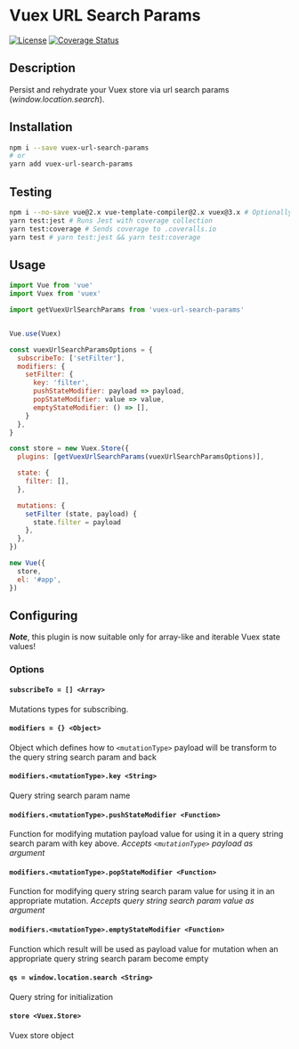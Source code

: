# Vuex URL Search Params

[![License](https://img.shields.io/badge/License-MIT-000000.svg)](https://opensource.org/licenses/MIT)
[![Coverage Status](https://coveralls.io/repos/github/LordotU/vuex-url-search-params/badge.svg)](https://coveralls.io/github/LordotU/vuex-url-search-params)

## Description

Persist and rehydrate your Vuex store via url search params (*window.location.search*).

## Installation

```bash
npm i --save vuex-url-search-params
# or
yarn add vuex-url-search-params
```

## Testing

```bash
npm i --no-save vue@2.x vue-template-compiler@2.x vuex@3.x # Optionally
yarn test:jest # Runs Jest with coverage collection
yarn test:coverage # Sends coverage to .coveralls.io
yarn test # yarn test:jest && yarn test:coverage
```

## Usage

```javascript
import Vue from 'vue'
import Vuex from 'vuex'

import getVuexUrlSearchParams from 'vuex-url-search-params'


Vue.use(Vuex)

const vuexUrlSearchParamsOptions = {
  subscribeTo: ['setFilter'],
  modifiers: {
    setFilter: {
      key: 'filter',
      pushStateModifier: payload => payload,
      popStateModifier: value => value,
      emptyStateModifier: () => [],
    }
  },
}

const store = new Vuex.Store({
  plugins: [getVuexUrlSearchParams(vuexUrlSearchParamsOptions)],

  state: {
    filter: [],
  },

  mutations: {
    setFilter (state, payload) {
      state.filter = payload
    },
  },
})

new Vue({
  store,
  el: '#app',
})
```

## Configuring
***Note***, this plugin is now suitable only for array-like and iterable Vuex state values!

### Options

#### `subscribeTo = [] <Array>`
Mutations types for subscribing.

#### `modifiers = {} <Object>`
Object which defines how to `<mutationType>` payload will be transform to the query string search param and back

#### `modifiers.<mutationType>.key <String>`
Query string search param name

#### `modifiers.<mutationType>.pushStateModifier <Function>`
Function for modifying mutation payload value for using it in a query string search param with key above. *Accepts `<mutationType>` payload as argument*

#### `modifiers.<mutationType>.popStateModifier <Function>`
Function for modifying query string search param value for using it in an appropriate mutation. *Accepts query string search param value as argument*

#### `modifiers.<mutationType>.emptyStateModifier <Function>`
Function which result will be used as payload value for mutation when an appropriate query string search param become empty

#### `qs = window.location.search <String>`
Query string for initialization

#### `store <Vuex.Store>`
Vuex store object
